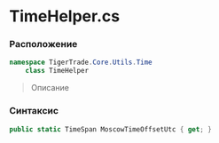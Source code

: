
# TimeHelper.cs
### Расположение
```csharp
namespace TigerTrade.Core.Utils.Time  
    class TimeHelper
```

> Описание

### Синтаксис
```csharp
public static TimeSpan MoscowTimeOffsetUtc { get; }
```
